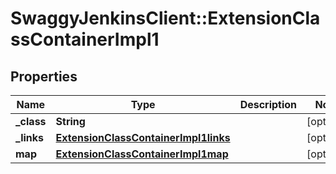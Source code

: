 # SwaggyJenkinsClient::ExtensionClassContainerImpl1

## Properties
Name | Type | Description | Notes
------------ | ------------- | ------------- | -------------
**_class** | **String** |  | [optional] 
**_links** | [**ExtensionClassContainerImpl1links**](ExtensionClassContainerImpl1links.md) |  | [optional] 
**map** | [**ExtensionClassContainerImpl1map**](ExtensionClassContainerImpl1map.md) |  | [optional] 


